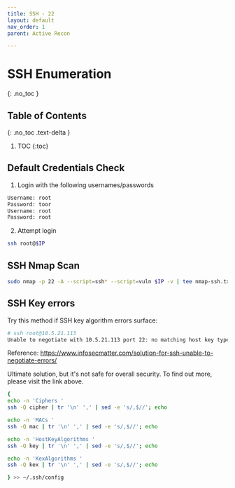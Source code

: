 ```yaml
---
title: SSH - 22
layout: default
nav_order: 1
parent: Active Recon

---
```


# SSH Enumeration
{: .no_toc }

## Table of Contents
{: .no_toc .text-delta }
1. TOC
{:toc}

## **Default Credentials Check**
1. Login with the following usernames/passwords
```bash
Username: root
Password: toor
Username: root
Password: root
```

2. Attempt login
```bash
ssh root@$IP
```



## **SSH Nmap Scan**
```bash
sudo nmap -p 22 -A --script=ssh* --script=vuln $IP -v | tee nmap-ssh.txt
```

## **SSH Key errors**
Try this method if SSH key algorithm errors surface: 

```bash
# ssh root@10.5.21.113
Unable to negotiate with 10.5.21.113 port 22: no matching host key type found. Their offer: ssh-dss
```

Reference: https://www.infosecmatter.com/solution-for-ssh-unable-to-negotiate-errors/

Ultimate solution, but it's not safe for overall security. To find out more, please visit the link above. 

```bash
{
echo -n 'Ciphers '
ssh -Q cipher | tr '\n' ',' | sed -e 's/,$//'; echo

echo -n 'MACs '
ssh -Q mac | tr '\n' ',' | sed -e 's/,$//'; echo

echo -n 'HostKeyAlgorithms '
ssh -Q key | tr '\n' ',' | sed -e 's/,$//'; echo

echo -n 'KexAlgorithms '
ssh -Q kex | tr '\n' ',' | sed -e 's/,$//'; echo

} >> ~/.ssh/config
```
